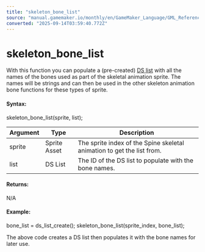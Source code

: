 ```yaml
---
title: "skeleton_bone_list"
source: "manual.gamemaker.io/monthly/en/GameMaker_Language/GML_Reference/Asset_Management/Sprites/Skeletal_Animation/Bones/skeleton_bone_list.htm"
converted: "2025-09-14T03:59:40.772Z"
---
```


# skeleton\_bone\_list

With this function you can populate a (pre-created) [DS list](../../../../Data_Structures/DS_Lists/DS_Lists.md) with all the names of the bones used as part of the skeletal animation sprite. The names will be strings and can then be used in the other skeleton animation bone functions for these types of sprite.

#### Syntax:

skeleton\_bone\_list(sprite, list);

| Argument | Type | Description |
| --- | --- | --- |
| sprite | Sprite Asset | The sprite index of the Spine skeletal animation to get the list from. |
| list | DS List | The ID of the DS list to populate with the bone names. |

#### Returns:

N/A

#### Example:

bone\_list = ds\_list\_create();
skeleton\_bone\_list(sprite\_index, bone\_list);

The above code creates a DS list then populates it with the bone names for later use.